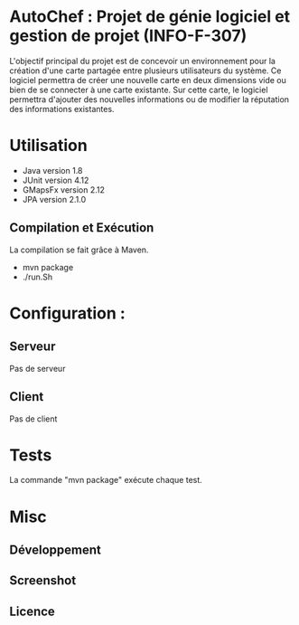 # AutoChef : Projet de génie logiciel et gestion de projet (INFO-F-307)

L'objectif principal du projet est de concevoir un environnement pour la création d'une carte partagée entre plusieurs utilisateurs du système. Ce logiciel permettra de créer
une nouvelle carte en deux dimensions vide ou bien de se connecter à une carte existante.
Sur cette carte, le logiciel permettra d'ajouter des nouvelles informations ou de modifier
la réputation des informations existantes.

# Utilisation

- Java version 1.8
- JUnit version 4.12
- GMapsFx version 2.12
- JPA version 2.1.0

## Compilation et Exécution

La compilation se fait grâce à Maven.
- mvn package
- ./run.Sh

# Configuration :

## Serveur 

Pas de serveur

## Client

Pas de client

# Tests

La commande "mvn package" exécute chaque test.

# Misc

## Développement

## Screenshot

## Licence
